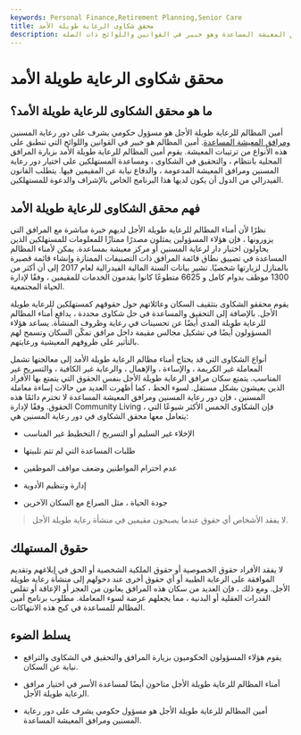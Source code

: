 ```yaml
---
keywords: Personal Finance,Retirement Planning,Senior Care
title: محقق شكاوى الرعاية طويلة الأمد
description: أمين المظالم للرعاية طويلة المدى هو المسؤول الذي يشرف على التمريض ومرافق المعيشة المساعدة وهو خبير في القوانين واللوائح ذات الصلة.
---
```


# محقق شكاوى الرعاية طويلة الأمد
## ما هو محقق الشكاوى للرعاية طويلة الأمد؟

أمين المظالم للرعاية طويلة الأجل هو مسؤول حكومي يشرف على دور رعاية المسنين [ومرافق المعيشة المساعدة](/assisted-living). أمين المظالم هو خبير في القوانين واللوائح التي تنطبق على هذه الأنواع من ترتيبات المعيشة. يقوم أمين المظالم للرعاية طويلة الأمد بزيارة المرافق المحلية بانتظام ، والتحقيق في الشكاوى ، ومساعدة المستهلكين على اختيار دور رعاية المسنين ومرافق المعيشة المدعومة ، والدفاع نيابة عن المقيمين فيها. يتطلب القانون الفيدرالي من الدول أن يكون لديها هذا البرنامج الخاص بالإشراف والدعوة للمستهلكين.

## فهم محقق الشكاوى للرعاية طويلة الأمد

نظرًا لأن أمناء المظالم للرعاية طويلة الأجل لديهم خبرة مباشرة مع المرافق التي يزورونها ، فإن هؤلاء المسؤولين يمثلون مصدرًا ممتازًا للمعلومات للمستهلكين الذين يحاولون اختيار دار لرعاية المسنين أو مركز معيشة بمساعدة. يمكن لأمناء المظالم المساعدة في تضييق نطاق قائمة المرافق ذات التصنيفات الممتازة وإنشاء قائمة قصيرة بالمنازل لزيارتها شخصيًا. تشير بيانات السنة المالية الفيدرالية لعام 2017 إلى أن أكثر من 1300 موظف بدوام كامل و 6625 متطوعًا كانوا يقدمون الخدمات للمقيمين ، وفقًا لإدارة الحياة المجتمعية.

يقوم محققو الشكاوى بتثقيف السكان وعائلاتهم حول حقوقهم كمستهلكين للرعاية طويلة الأجل. بالإضافة إلى التحقيق والمساعدة في حل شكاوى محددة ، يدافع أمناء المظالم للرعاية طويلة المدى أيضًا عن تحسينات في رعاية وظروف المنشأة. يساعد هؤلاء المسؤولون أيضًا في تشكيل مجالس مقيمة داخل مرافق تمكّن السكان وتسمح لهم بالتأثير على ظروفهم المعيشية ورعايتهم.

أنواع الشكاوى التي قد يحتاج أمناء مظالم الرعاية طويلة الأمد إلى معالجتها تشمل المعاملة غير الكريمة ، والإساءة ، والإهمال ، والرعاية غير الكافية ، والتسريح غير المناسب. يتمتع سكان مرافق الرعاية طويلة الأجل بنفس الحقوق التي يتمتع بها الأفراد الذين يعيشون بشكل مستقل. لسوء الحظ ، كما أظهرت العديد من حالات إساءة معاملة المسنين ، فإن دور رعاية المسنين ومرافق المعيشة المساعدة لا تحترم دائمًا هذه الحقوق. وفقًا لإدارة Community Living ، فإن الشكاوى الخمس الأكثر شيوعًا التي يتعامل معها محقق الشكاوى في دور رعاية المسنين هي:

- الإخلاء غير السليم أو التسريح / التخطيط غير المناسب

- طلبات المساعدة التي لم تتم تلبيتها

- عدم احترام المواطنين وضعف مواقف الموظفين

- إدارة وتنظيم الأدوية

- جودة الحياة ، مثل الصراع مع السكان الآخرين

> لا يفقد الأشخاص أي حقوق عندما يصبحون مقيمين في منشأة رعاية طويلة الأجل.

>

## حقوق المستهلك

لا يفقد الأفراد حقوق الخصوصية أو حقوق الملكية الشخصية أو الحق في إبلاغهم وتقديم الموافقة على الرعاية الطبية أو أي حقوق أخرى عند دخولهم إلى منشأة رعاية طويلة الأجل. ومع ذلك ، فإن العديد من سكان هذه المرافق يعانون من العجز أو الإعاقة أو تقلص القدرات العقلية أو البدنية ، مما يجعلهم عرضة لسوء المعاملة. مطلوب برنامج أمين المظالم للمساعدة في كبح هذه الانتهاكات.

## يسلط الضوء

- يقوم هؤلاء المسؤولون الحكوميون بزيارة المرافق والتحقيق في الشكاوى والترافع نيابة عن السكان.

- أمناء المظالم للرعاية طويلة الأجل متاحون أيضًا لمساعدة الأسر في اختيار مرافق الرعاية طويلة الأجل.

- أمين المظالم للرعاية طويلة الأجل هو مسؤول حكومي يشرف على دور رعاية المسنين ومرافق المعيشة المساعدة.

